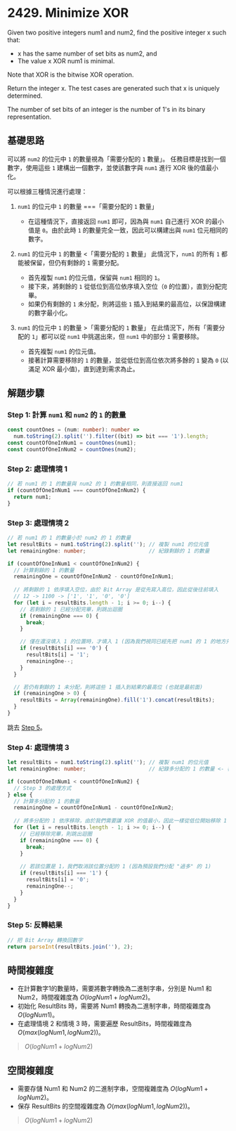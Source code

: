 # 2429. Minimize XOR

Given two positive integers num1 and num2, find the positive integer x such that:

* x has the same number of set bits as num2, and
* The value x XOR num1 is minimal.

Note that XOR is the bitwise XOR operation.

Return the integer x. The test cases are generated such that x is uniquely determined.

The number of set bits of an integer is the number of 1's in its binary representation.

## 基礎思路

可以將 `num2` 的位元中 `1` 的數量視為「需要分配的 `1` 數量」。
任務目標是找到一個數字，使用這些 `1` 建構出一個數字，並使該數字與 `num1` 進行 XOR 後的值最小化。

可以根據三種情況進行處理：

1. `num1` 的位元中 `1` 的數量 ===「需要分配的 `1` 數量」 
   - 在這種情況下，直接返回 `num1` 即可，因為與 `num1` 自己進行 XOR 的最小值是 `0`。由於此時 `1` 的數量完全一致，因此可以構建出與 `num1` 位元相同的數字。

2. `num1` 的位元中 `1` 的數量 <「需要分配的 `1` 數量」
   此情況下，`num1` 的所有 `1` 都能被保留，但仍有剩餘的 `1` 需要分配。
   - 首先複製 `num1` 的位元值，保留與 `num1` 相同的 `1`。
   - 接下來，將剩餘的 `1` 從低位到高位依序填入空位（`0` 的位置），直到分配完畢。
   - 如果仍有剩餘的 `1` 未分配，則將這些 `1` 插入到結果的最高位，以保證構建的數字最小化。

3. `num1` 的位元中 `1` 的數量 >「需要分配的 `1` 數量」
   在此情況下，所有「需要分配的 `1`」都可以從 `num1` 中挑選出來，但 `num1` 中的部分 `1` 需要移除。
   - 首先複製 `num1` 的位元值。
   - 接著計算需要移除的 `1` 的數量，並從低位到高位依次將多餘的 `1` 變為 `0` (以滿足 XOR 最小值)，直到達到需求為止。


## 解題步驟

### Step 1: 計算 `num1` 和 `num2` 的 `1` 的數量

```typescript
const countOnes = (num: number): number =>
  num.toString(2).split('').filter((bit) => bit === '1').length;
const countOfOneInNum1 = countOnes(num1);
const countOfOneInNum2 = countOnes(num2);
```

### Step 2: 處理情境 1

```typescript
// 若 num1 的 1 的數量與 num2 的 1 的數量相同，則直接返回 num1
if (countOfOneInNum1 === countOfOneInNum2) {
  return num1;
}
```

### Step 3: 處理情境 2

```typescript
// 若 num1 的 1 的數量小於 num2 的 1 的數量
let resultBits = num1.toString(2).split(''); // 複製 num1 的位元值
let remainingOne: number;                    // 紀錄剩餘的 1 的數量

if (countOfOneInNum1 < countOfOneInNum2) {
  // 計算剩餘的 1 的數量
  remainingOne = countOfOneInNum2 - countOfOneInNum1;
  
  // 將剩餘的 1 依序填入空位，由於 Bit Array 是從先寫入高位，因此從後往前填入
  // 12 -> 1100 -> ['1', '1', '0', '0']
  for (let i = resultBits.length - 1; i >= 0; i--) {
    // 若剩餘的 1 已經分配完畢，則跳出迴圈
    if (remainingOne === 0) {
      break;
    }

    // 僅在還沒填入 1 的位置時，才填入 1 (因為我們視同已經先把 num1 的 1 的地方先填了)
    if (resultBits[i] === '0') {
      resultBits[i] = '1';
      remainingOne--;
    }
  }

  // 若仍有剩餘的 1 未分配，則將這些 1 插入到結果的最高位 (也就是最前面)
  if (remainingOne > 0) {
    resultBits = Array(remainingOne).fill('1').concat(resultBits);
  }
}
```

跳去 [Step 5](#step-5-反轉結果)。

### Step 4: 處理情境 3

```typescript
let resultBits = num1.toString(2).split(''); // 複製 num1 的位元值
let remainingOne: number;                    // 紀錄多分配的 1 的數量 <- 在這個 Case 時這個變數的代表的意義是不同的

if (countOfOneInNum1 < countOfOneInNum2) {
  // Step 3 的處理方式
} else {
  // 計算多分配的 1 的數量
  remainingOne = countOfOneInNum1 - countOfOneInNum2;
  
  // 將多分配的 1 依序移除，由於我們需要讓 XOR 的值最小，因此一樣從低位開始移除 1
  for (let i = resultBits.length - 1; i >= 0; i--) {
    // 已經移除完畢，則跳出迴圈
    if (remainingOne === 0) {
      break;
    }
    
    // 若該位置是 1，我們取消該位置分配的 1 (因為預設我們分配 "過多" 的 1)
    if (resultBits[i] === '1') {
      resultBits[i] = '0';
      remainingOne--;
    }
  }
}
```

### Step 5: 反轉結果

```typescript
// 把 Bit Array 轉換回數字
return parseInt(resultBits.join(''), 2);
```

## 時間複雜度
- 在計算數字1的數量時，需要將數字轉換為二進制字串，分別是 Num1 和 Num2，時間複雜度為 $O(logNum1 + logNum2)$。
- 初始化 ResultBits 時，需要將 Num1 轉換為二進制字串，時間複雜度為 $O(logNum1)$。
- 在處理情境 2 和情境 3 時，需要遍歷 ResultBits，時間複雜度為 $O(max(logNum1, logNum2))$。

> $O(logNum1 + logNum2)$

## 空間複雜度

- 需要存儲 Num1 和 Num2 的二進制字串，空間複雜度為 $O(logNum1 + logNum2)$。
- 保存 ResultBits 的空間複雜度為 $O(max(logNum1, logNum2))$。

> $O(logNum1 + logNum2)$
